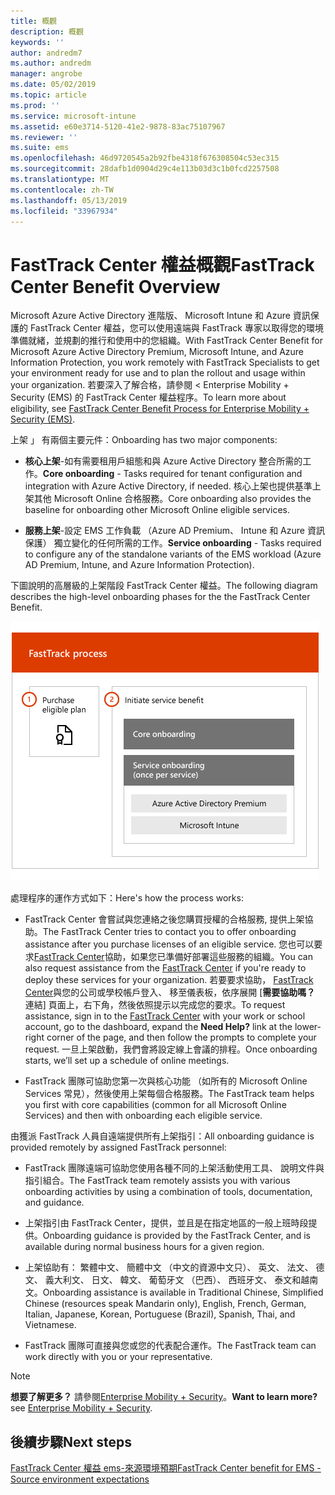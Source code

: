 ```yaml
---
title: 概觀
description: 概觀
keywords: ''
author: andredm7
ms.author: andredm
manager: angrobe
ms.date: 05/02/2019
ms.topic: article
ms.prod: ''
ms.service: microsoft-intune
ms.assetid: e60e3714-5120-41e2-9878-83ac75107967
ms.reviewer: ''
ms.suite: ems
ms.openlocfilehash: 46d9720545a2b92fbe4318f676308504c53ec315
ms.sourcegitcommit: 28dafb1d0904d29c4e113b03d3c1b0fcd2257508
ms.translationtype: MT
ms.contentlocale: zh-TW
ms.lasthandoff: 05/13/2019
ms.locfileid: "33967934"
---
```

# <a name="fasttrack-center-benefit-overview"></a><span data-ttu-id="760d7-103">FastTrack Center 權益概觀</span><span class="sxs-lookup"><span data-stu-id="760d7-103">FastTrack Center Benefit Overview</span></span>

<span data-ttu-id="760d7-104">Microsoft Azure Active Directory 進階版、 Microsoft Intune 和 Azure 資訊保護的 FastTrack Center 權益，您可以使用遠端與 FastTrack 專家以取得您的環境準備就緒，並規劃的推行和使用中的您組織。</span><span class="sxs-lookup"><span data-stu-id="760d7-104">With FastTrack Center Benefit for Microsoft Azure Active Directory Premium, Microsoft Intune, and Azure Information Protection, you work remotely with FastTrack Specialists to get your environment ready for use and to plan the rollout and usage within your organization.</span></span> <span data-ttu-id="760d7-105">若要深入了解合格，請參閱 < <b0>Enterprise Mobility + Security (EMS) 的 FastTrack Center 權益程序</b0>。</span><span class="sxs-lookup"><span data-stu-id="760d7-105">To learn more about eligibility, see [FastTrack Center Benefit Process for Enterprise Mobility + Security (EMS)](EMS-fasttrack-process.md).</span></span>

<span data-ttu-id="760d7-106">上架 」 有兩個主要元件：</span><span class="sxs-lookup"><span data-stu-id="760d7-106">Onboarding has two major components:</span></span>

-   <span data-ttu-id="760d7-107">**核心上架**-如有需要租用戶組態和與 Azure Active Directory 整合所需的工作。</span><span class="sxs-lookup"><span data-stu-id="760d7-107">**Core onboarding** - Tasks required for tenant configuration and integration with Azure Active Directory, if needed.</span></span> <span data-ttu-id="760d7-108">核心上架也提供基準上架其他 Microsoft Online 合格服務。</span><span class="sxs-lookup"><span data-stu-id="760d7-108">Core onboarding also provides the baseline for onboarding other Microsoft Online eligible services.</span></span>

-   <span data-ttu-id="760d7-109">**服務上架**-設定 EMS 工作負載 （Azure AD Premium、 Intune 和 Azure 資訊保護） 獨立變化的任何所需的工作。</span><span class="sxs-lookup"><span data-stu-id="760d7-109">**Service onboarding** - Tasks required to configure any of the standalone variants of the EMS workload (Azure AD Premium, Intune, and Azure Information Protection).</span></span>

<span data-ttu-id="760d7-110">下圖說明的高層級的上架階段 FastTrack Center 權益。</span><span class="sxs-lookup"><span data-stu-id="760d7-110">The following diagram describes the high-level onboarding phases for the the FastTrack Center Benefit.</span></span>

![使用 FastTrack Center 權益的高層級的上架階段](./media/ft-onboarding-process.png)

<span data-ttu-id="760d7-112">處理程序的運作方式如下：</span><span class="sxs-lookup"><span data-stu-id="760d7-112">Here's how the process works:</span></span>

- <span data-ttu-id="760d7-113">FastTrack Center 會嘗試與您連絡之後您購買授權的合格服務, 提供上架協助。</span><span class="sxs-lookup"><span data-stu-id="760d7-113">The FastTrack Center tries to contact you to offer onboarding assistance after you purchase licenses of an eligible service.</span></span> <span data-ttu-id="760d7-114">您也可以要求[FastTrack Center](https://go.microsoft.com/fwlink/?linkid=780698)協助，如果您已準備好部署這些服務的組織。</span><span class="sxs-lookup"><span data-stu-id="760d7-114">You can also request assistance from the [FastTrack Center](https://go.microsoft.com/fwlink/?linkid=780698) if you're ready to deploy these services for your organization.</span></span> <span data-ttu-id="760d7-115">若要要求協助， [FastTrack Center](https://go.microsoft.com/fwlink/?linkid=780698)與您的公司或學校帳戶登入、 移至儀表板，依序展開 [**需要協助嗎？** 連結] 頁面上，右下角，然後依照提示以完成您的要求。</span><span class="sxs-lookup"><span data-stu-id="760d7-115">To request assistance, sign in to the [FastTrack Center](https://go.microsoft.com/fwlink/?linkid=780698) with your work or school account, go to the dashboard, expand the **Need Help?** link at the lower-right corner of the page, and then follow the prompts to complete your request.</span></span> <span data-ttu-id="760d7-116">一旦上架啟動，我們會將設定線上會議的排程。</span><span class="sxs-lookup"><span data-stu-id="760d7-116">Once onboarding starts, we’ll set up a schedule of online meetings.</span></span>

-   <span data-ttu-id="760d7-117">FastTrack 團隊可協助您第一次與核心功能 （如所有的 Microsoft Online Services 常見），然後使用上架每個合格服務。</span><span class="sxs-lookup"><span data-stu-id="760d7-117">The FastTrack team helps you first with core capabilities (common for all Microsoft Online Services) and then with onboarding each eligible service.</span></span>

<span data-ttu-id="760d7-118">由獲派 FastTrack 人員自遠端提供所有上架指引：</span><span class="sxs-lookup"><span data-stu-id="760d7-118">All onboarding guidance is provided remotely by assigned FastTrack personnel:</span></span>

-   <span data-ttu-id="760d7-119">FastTrack 團隊遠端可協助您使用各種不同的上架活動使用工具、 說明文件與指引組合。</span><span class="sxs-lookup"><span data-stu-id="760d7-119">The FastTrack team remotely assists you with various onboarding activities by using a combination of tools, documentation, and guidance.</span></span>

-   <span data-ttu-id="760d7-120">上架指引由 FastTrack Center，提供，並且是在指定地區的一般上班時段提供。</span><span class="sxs-lookup"><span data-stu-id="760d7-120">Onboarding guidance is provided by the FastTrack Center, and is available during normal business hours for a given region.</span></span>

-   <span data-ttu-id="760d7-121">上架協助有： 繁體中文、 簡體中文 （中文的資源中文只）、 英文、 法文、 德文、 義大利文、 日文、 韓文、 葡萄牙文 （巴西）、 西班牙文、 泰文和越南文。</span><span class="sxs-lookup"><span data-stu-id="760d7-121">Onboarding assistance is available in Traditional Chinese, Simplified Chinese (resources speak Mandarin only), English, French, German, Italian, Japanese, Korean, Portuguese (Brazil), Spanish, Thai, and Vietnamese.</span></span>

-   <span data-ttu-id="760d7-122">FastTrack 團隊可直接與您或您的代表配合運作。</span><span class="sxs-lookup"><span data-stu-id="760d7-122">The FastTrack team can work directly with you or your representative.</span></span>

> [!NOTE]
> <span data-ttu-id="760d7-123">**想要了解更多？** 請參閱[Enterprise Mobility + Security](https://www.microsoft.com/cloud-platform/enterprise-mobility)。</span><span class="sxs-lookup"><span data-stu-id="760d7-123">**Want to learn more?** see [Enterprise Mobility + Security](https://www.microsoft.com/cloud-platform/enterprise-mobility).</span></span>

## <a name="next-steps"></a><span data-ttu-id="760d7-124">後續步驟</span><span class="sxs-lookup"><span data-stu-id="760d7-124">Next steps</span></span>

[<span data-ttu-id="760d7-125">FastTrack Center 權益 ems-來源環境預期</span><span class="sxs-lookup"><span data-stu-id="760d7-125">FastTrack Center benefit for EMS - Source environment expectations</span></span>](EMS-source-environment-expectations.md)
